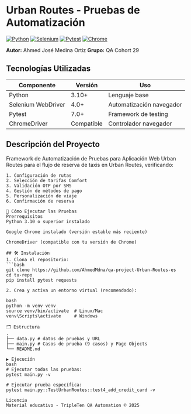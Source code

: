 # Urban Routes - Pruebas de Automatización
[![Python](https://img.shields.io/badge/Python-3.10%2B-blue)](https://www.python.org/)
[![Selenium](https://img.shields.io/badge/Selenium-4.0%2B-orange)](https://www.selenium.dev/)
[![Pytest](https://img.shields.io/badge/Pytest-Testing%20Framework-green)](https://docs.pytest.org/)
[![Chrome](https://img.shields.io/badge/Chrome-Latest%20Stable-brightgreen)](https://www.google.com/chrome/)

**Autor:** Ahmed José Medina Ortiz
**Grupo:** QA Cohort 29

## Tecnologías Utilizadas
| Componente       | Versión  | Uso                              |
|------------------|----------|----------------------------------|
| Python           | 3.10+    | Lenguaje base                    |
| Selenium WebDriver | 4.0+   | Automatización navegador         |
| Pytest           | 7.0+     | Framework de testing             |
| ChromeDriver     | Compatible | Controlador navegador          |

## Descripción del Proyecto
Framework de Automatización de Pruebas para Aplicación Web Urban Routes para el flujo de reserva de taxis en Urban Routes, verificando:

```plaintext
1. Configuración de rutas
2. Selección de tarifas Comfort  
3. Validación OTP por SMS
4. Gestión de métodos de pago
5. Personalización de viaje
6. Confirmación de reserva

🚀 Cómo Ejecutar las Pruebas
Prerrequisitos
Python 3.10 o superior instalado

Google Chrome instalado (versión estable más reciente)

ChromeDriver (compatible con tu versión de Chrome)

## 🛠 Instalación
1. Clona el repositorio:
```bash
git clone https://github.com/AhmedMdna/qa-project-Urban-Routes-es
cd tu-repo
pip install pytest requests

2. Crea y activa un entorno virtual (recomendado):

bash
python -m venv venv
source venv/bin/activate  # Linux/Mac
venv\Scripts\activate     # Windows

🗂 Estructura
.
├── data.py # datos de pruebas y URL
├── main.py # Casos de prueba (9 casos) y Page Objects
└── README.md

▶ Ejecución
bash
# Ejecutar todas las pruebas:
pytest main.py -v

# Ejecutar prueba específica:
pytest main.py::TestUrbanRoutes::test4_add_credit_card -v

Licencia
Material educativo - TripleTen QA Automation © 2025
